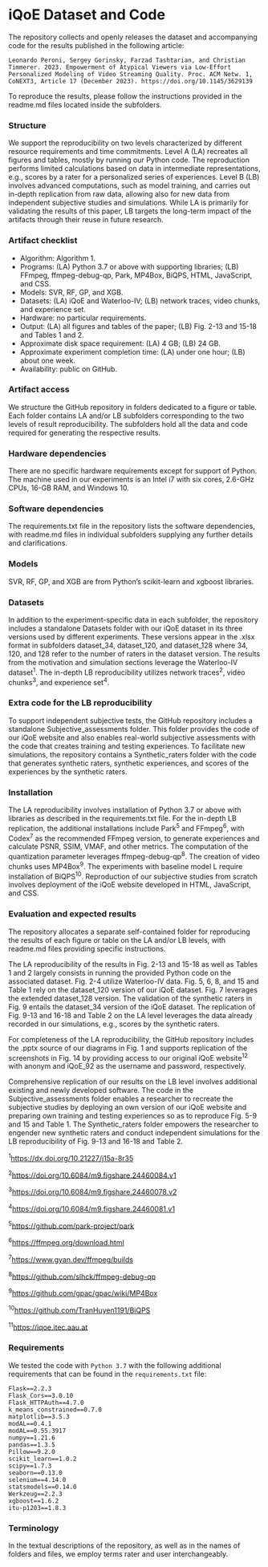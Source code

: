 # iQoE Dataset and Code
The repository collects and openly releases the dataset and accompanying code for the results published in the following article: 
    
    Leonardo Peroni, Sergey Gorinsky, Farzad Tashtarian, and Christian Timmerer. 2023. Empowerment of Atypical Viewers via Low-Effort Personalized Modeling of Video Streaming Quality. Proc. ACM Netw. 1, CoNEXT3, Article 17 (December 2023). https://doi.org/10.1145/3629139 

To reproduce the results, please follow the instructions provided in the readme.md files located inside the subfolders.

### Structure
We support the reproducibility on two levels characterized by different resource requirements and time commitments. Level A (LA) recreates all figures and tables, mostly by running
our Python code. The reproduction performs limited calculations based on data in intermediate representations, e.g., scores by a rater for a personalized series of experiences. Level B (LB) involves advanced computations, such as model training, and carries out in-depth replication from raw
data, allowing also for new data from independent subjective studies and simulations. While LA is
primarily for validating the results of this paper, LB targets the long-term impact of the artifacts
through their reuse in future research.

### Artifact checklist
- Algorithm: Algorithm 1.
- Programs: (LA) Python 3.7 or above with supporting libraries; (LB) FFmpeg, ffmpeg-debug-qp, Park, MP4Box, BiQPS, HTML, JavaScript, and CSS.
- Models: SVR, RF, GP, and XGB.
- Datasets: (LA) iQoE and Waterloo-IV; (LB) network traces, video chunks, and experience set.
- Hardware: no particular requirements.
- Output: (LA) all figures and tables of the paper; (LB) Fig. 2-13 and 15-18 and Tables 1 and 2.
- Approximate disk space requirement: (LA) 4 GB; (LB) 24 GB.
- Approximate experiment completion time: (LA) under one hour; (LB) about one week.
- Availability: public on GitHub.

### Artifact access
We structure the GitHub repository in folders dedicated to a figure or table. Each folder contains LA and/or LB
subfolders corresponding to the two levels of result reproducibility. The subfolders hold all the data
and code required for generating the respective results.
### Hardware dependencies
There are no specific hardware requirements except for support of
Python. The machine used in our experiments is an Intel i7 with six cores, 2.6-GHz CPUs, 16-GB
RAM, and Windows 10.
### Software dependencies 
The requirements.txt file in the repository lists the software dependencies, with readme.md files in individual subfolders supplying any further details and clarifications.
### Models
SVR, RF, GP, and XGB are from Python’s scikit-learn and xgboost libraries.
### Datasets
In addition to the experiment-specific data in each subfolder, the repository includes a standalone Datasets folder with our iQoE dataset in its three versions used by different
experiments. These versions appear in the .xlsx format in subfolders dataset_34, dataset_120, and
dataset_128 where 34, 120, and 128 refer to the number of raters in the dataset version. The results from the motivation and simulation sections leverage the Waterloo-IV dataset<sup>1</sup>. The in-depth LB
reproducibility utilizes network traces<sup>2</sup>, video chunks<sup>3</sup>, and experience set<sup>4</sup>.

### Extra code for the LB reproducibility
To support independent subjective tests, the GitHub repository includes a standalone Subjective_assessments folder. This folder provides the code of our
iQoE website and also enables real-world subjective assessments with the code that creates training
and testing experiences. To facilitate new simulations, the repository contains a Synthetic_raters
folder with the code that generates synthetic raters, synthetic experiences, and scores of the
experiences by the synthetic raters.

### Installation
The LA reproducibility involves installation of Python 3.7 or above with libraries as described in the
requirements.txt file. For the in-depth LB replication, the additional installations include Park<sup>5</sup> and
FFmpeg<sup>6</sup>, with Codex<sup>7</sup> as the recommended FFmpeg version, to generate experiences and
calculate PSNR, SSIM, VMAF, and other metrics. The computation of the quantization parameter
leverages ffmpeg-debug-qp<sup>8</sup>. The creation of video chunks uses MP4Box<sup>9</sup>. The experiments with baseline
model L require installation of BiQPS<sup>10</sup>. Reproduction of our subjective studies from scratch involves
deployment of the iQoE website developed in HTML, JavaScript, and CSS.

### Evaluation and expected results
The repository allocates a separate self-contained folder for reproducing the results of each figure or table on the LA and/or LB levels, with readme.md files providing
specific instructions.

The LA reproducibility of the results in Fig. 2-13 and 15-18 as well as Tables 1 and 2 largely
consists in running the provided Python code on the associated dataset. Fig. 2-4 utilize Waterloo-IV
data. Fig. 5, 6, 8, and 15 and Table 1 rely on the dataset_120 version of our iQoE dataset. Fig. 7
leverages the extended dataset_128 version. The validation of the synthetic raters in Fig. 9 entails
the dataset_34 version of the iQoE dataset. The replication of Fig. 9-13 and 16-18 and Table 2 on the
LA level leverages the data already recorded in our simulations, e.g., scores by the synthetic raters.

For completeness of the LA reproducibility, the GitHub repository includes the .pptx source of
our diagrams in Fig. 1 and supports replication of the screenshots in Fig. 14 by providing access to
our original iQoE website<sup>12</sup> with anonym and iQoE_92 as the username and password, respectively.

Comprehensive replication of our results on the LB level involves additional existing and newly
developed software. The code in the Subjective_assessments folder enables a researcher to recreate
the subjective studies by deploying an own version of our iQoE website and preparing own training
and testing experiences so as to reproduce Fig. 5-9 and 15 and Table 1. The Synthetic_raters folder
empowers the researcher to engender new synthetic raters and conduct independent simulations for
the LB reproducibility of Fig. 9-13 and 16-18 and Table 2.

<sup>1</sup>https://dx.doi.org/10.21227/j15a-8r35

<sup>2</sup>https://doi.org/10.6084/m9.figshare.24460084.v1

<sup>3</sup>https://doi.org/10.6084/m9.figshare.24460078.v2

<sup>4</sup>https://doi.org/10.6084/m9.figshare.24460081.v1

<sup>5</sup>https://github.com/park-project/park

<sup>6</sup>https://ffmpeg.org/download.html

<sup>7</sup>https://www.gyan.dev/ffmpeg/builds

<sup>8</sup>https://github.com/slhck/ffmpeg-debug-qp

<sup>9</sup>https://github.com/gpac/gpac/wiki/MP4Box

<sup>10</sup>https://github.com/TranHuyen1191/BiQPS

<sup>11</sup>https://iqoe.itec.aau.at


### Requirements

We tested the code with `Python 3.7` with the following additional requirements that can be found in the `requirements.txt` file:

```
Flask==2.2.3
Flask_Cors==3.0.10
Flask_HTTPAuth==4.7.0
k_means_constrained==0.7.0
matplotlib==3.5.3
modAL==0.4.1
modAL==0.55.3917
numpy==1.21.6
pandas==1.3.5
Pillow==9.2.0
scikit_learn==1.0.2
scipy==1.7.3
seaborn==0.13.0
selenium==4.14.0
statsmodels==0.14.0
Werkzeug==2.2.3
xgboost==1.6.2
itu-p1203==1.8.3
```

### Terminology
In the textual descriptions of the repository, as well as in the names of folders and files, we employ terms rater and user interchangeably.
